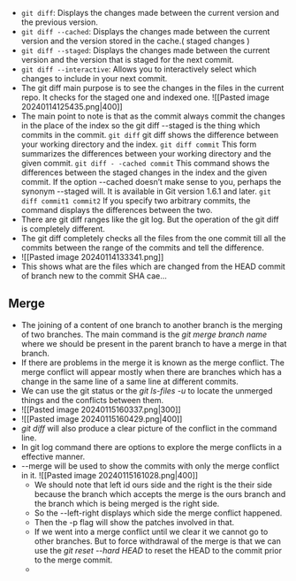 * `git diff`: Displays the changes made between the current version and the previous version. 
* `git diff --cached`: Displays the changes made between the current version and the version stored in the cache.( staged changes )
* `git diff --staged`: Displays the changes made between the current version and the version that is staged for the next commit. 
* `git diff --interactive`: Allows you to interactively select which changes to include in your next commit.
* The git diff main purpose is to see the changes in the files in the current repo. It checks for the staged one and indexed one.
![[Pasted image 20240114125435.png|400]]
* The main point to note is that as the commit always commit the changes in the place of the index so the git diff --staged is the thing which commits in the commit.
 `git diff`
git diff shows the difference between your working directory and the index. 
`git diff commit`
This form summarizes the differences between your working directory and the
given commit. 
`git diff - -cached commit`
This command shows the differences between the staged changes in the index and
the given commit. 
If the option --cached doesn’t make sense to you, perhaps the synonym --staged
will. It is available in Git version 1.6.1 and later.
`git diff commit1 commit2`
If you specify two arbitrary commits, the command displays the differences between the two. 
* There are git diff ranges like the git log. But the operation of the git diff is completely different.
* The git diff completely checks all the files from the one commit till all the commits between the range of the commits and tell the difference.
* ![[Pasted image 20240114133341.png]]
* This shows what are the files which are changed from the HEAD commit of branch new to the commit SHA cae...
## Merge
* The joining of a content of one branch to another branch is the merging of two branches. The main command is the *git merge branch name* where we should be present in the parent branch to have a merge in that branch.
* If there are problems in the merge it is known as the merge conflict. The merge conflict will appear mostly when  there are branches which has a change in the same line of a same line at different commits.
* We can use the git status or the *git ls-files -u* to locate the unmerged things and the conflicts between them.
* ![[Pasted image 20240115160337.png|300]]
* ![[Pasted image 20240115160429.png|400]]
* *git diff* will also produce a clear picture of the conflict in the command line.
* In git log command there are options to explore the merge conflicts in a effective manner.
* --merge will be used to show the commits with only the merge conflict in it.
  ![[Pasted image 20240115161028.png|400]]
  * We should note that left id ours side and the right is the their side because the branch which accepts the merge is the ours branch and the branch which is being merged is the right side.
  * So the --left-right displays which side the merge conflict happened.
  * Then the -p flag will show the patches involved in that.
  * If we went into a merge conflict until we clear it we cannot go to other branches. But to force withdrawal of the merge is that we can use the *git reset --hard HEAD* to reset the HEAD to the commit prior to the merge commit.
  * 
  